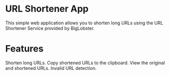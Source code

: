 # URL Shortener App
This simple web application allows you to shorten long URLs using the URL Shortener Service provided by BigLobster.

# Features
Shorten long URLs.
Copy shortened URLs to the clipboard.
View the original and shortened URLs.
Invalid URL detection.
